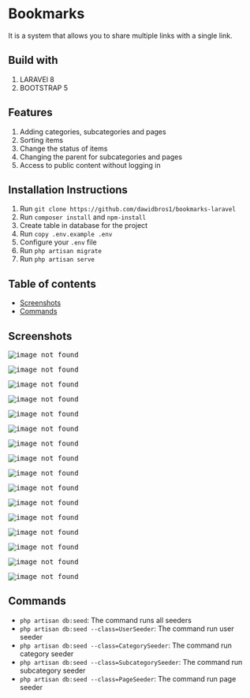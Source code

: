 # Bookmarks
It is a system that allows you to share multiple links with a single link.

## Build with
1. LARAVEl 8
2. BOOTSTRAP 5

## Features
1. Adding categories, subcategories and pages
2. Sorting items
3. Change the status of items
4. Changing the parent for subcategories and pages
5. Access to public content without logging in

## Installation Instructions
1. Run `git clone https://github.com/dawidbros1/bookmarks-laravel`
2. Run `composer install` and `npm-install`
3. Create table in database for the project 
4. Run `copy .env.example .env`
5. Configure your `.env` file 
6. Run `php artisan migrate`
7. Run `php artisan serve`

## Table of contents
- [Screenshots](#screenshots)
- [Commands](#commands)

## Screenshots
<kbd>

![image not found](readme_img/other/homepage.png)

![image not found](readme_img/category/list_01.png)

![image not found](readme_img/category/list_02.png)

![image not found](readme_img/category/create.png)

![image not found](readme_img/category/edit.png)

![image not found](readme_img/category/delete.png)

![image not found](readme_img/category/manage.png)

![image not found](readme_img/category/show_01.png)

![image not found](readme_img/category/show_02.png)

![image not found](readme_img/subcategory/manage.png)

![image not found](readme_img/subcategory/edit_01.png)

![image not found](readme_img/subcategory/edit_02.png)

![image not found](readme_img/page/manage.png)

![image not found](readme_img/page/edit_01.png)

![image not found](readme_img/page/edit_02.png)

![image not found](readme_img/page/edit_03.png)

</kbd>

## Commands
* `php artisan db:seed`: The command runs all seeders
* `php artisan db:seed --class=UserSeeder`: The command run user seeder
* `php artisan db:seed --class=CategorySeeder`: The command run category seeder
* `php artisan db:seed --class=SubcategorySeeder`: The command run subcategory seeder
* `php artisan db:seed --class=PageSeeder`: The command run page seeder
